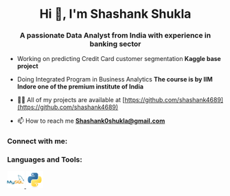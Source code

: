 <h1 align="center">Hi 👋, I'm Shashank Shukla</h1>
<h3 align="center">A passionate Data Analyst from India with experience in banking sector</h3>

- Working on predicting Credit Card customer segmentation **Kaggle base project**

- Doing Integrated Program in Business Analytics **The course is by IIM Indore one of the premium institute of India**

- 👨‍💻 All of my projects are available at [https://github.com/shashank4689](https://github.com/shashank4689)

- 📫 How to reach me **Shashank0shukla@gmail.com**

<h3 align="left">Connect with me:</h3>
<p align="left">
</p>

<h3 align="left">Languages and Tools:</h3>
<p align="left"> <a href="https://www.mysql.com/" target="_blank" rel="noreferrer"> <img src="https://raw.githubusercontent.com/devicons/devicon/master/icons/mysql/mysql-original-wordmark.svg" alt="mysql" width="40" height="40"/> </a> <a href="https://www.python.org" target="_blank" rel="noreferrer"> <img src="https://raw.githubusercontent.com/devicons/devicon/master/icons/python/python-original.svg" alt="python" width="40" height="40"/> </a> </p>
